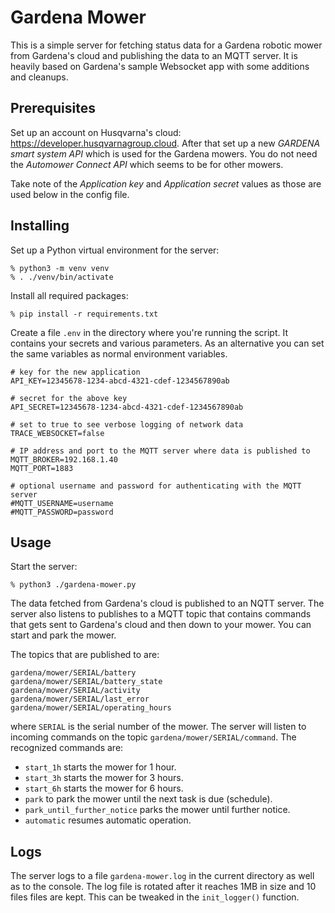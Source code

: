 # Gardena Mower

This is a simple server for fetching status data for a Gardena robotic mower from Gardena's cloud
and publishing the data to an MQTT server. It is heavily based on Gardena's sample Websocket app
with some additions and cleanups.

## Prerequisites

Set up an account on Husqvarna's cloud: https://developer.husqvarnagroup.cloud. After that set
up a new *GARDENA smart system API* which is used for the Gardena mowers. You do not need the 
*Automower Connect API* which seems to be for other mowers.

Take note of the *Application key* and *Application secret* values as those are used below in
the config file.

## Installing

Set up a Python virtual environment for the server:

```shell
% python3 -m venv venv
% . ./venv/bin/activate
```

Install all required packages:

```shell
% pip install -r requirements.txt
```

Create a file `.env` in the directory where you're running the script. It contains your
secrets and various parameters. As an alternative you can set the same variables as normal
environment variables.

```
# key for the new application
API_KEY=12345678-1234-abcd-4321-cdef-1234567890ab

# secret for the above key
API_SECRET=12345678-1234-abcd-4321-cdef-1234567890ab

# set to true to see verbose logging of network data
TRACE_WEBSOCKET=false

# IP address and port to the MQTT server where data is published to
MQTT_BROKER=192.168.1.40
MQTT_PORT=1883

# optional username and password for authenticating with the MQTT server
#MQTT_USERNAME=username
#MQTT_PASSWORD=password
```

## Usage

Start the server:

```shell
% python3 ./gardena-mower.py
```

The data fetched from Gardena's cloud is published to an NQTT server. The server also listens to publishes to
a MQTT topic that contains commands that gets sent to Gardena's cloud and then down to your mower. You can start 
and park the mower.

The topics that are published to are:

```
gardena/mower/SERIAL/battery 
gardena/mower/SERIAL/battery_state
gardena/mower/SERIAL/activity
gardena/mower/SERIAL/last_error
gardena/mower/SERIAL/operating_hours 
```

where `SERIAL` is the serial number of the mower. The server will listen to incoming commands on the topic
`gardena/mower/SERIAL/command`. The recognized commands are:

* `start_1h` starts the mower for 1 hour. 
* `start_3h` starts the mower for 3 hours. 
* `start_6h` starts the mower for 6 hours. 
* `park` to park the mower until the next task is due (schedule).
* `park_until_further_notice` parks the mower until further notice.
* `automatic` resumes automatic operation.

## Logs

The server logs to a file `gardena-mower.log` in the current directory as well as to the console. The log file
is rotated after it reaches 1MB in size and 10 files files are kept. This can be tweaked in the `init_logger()` 
function.